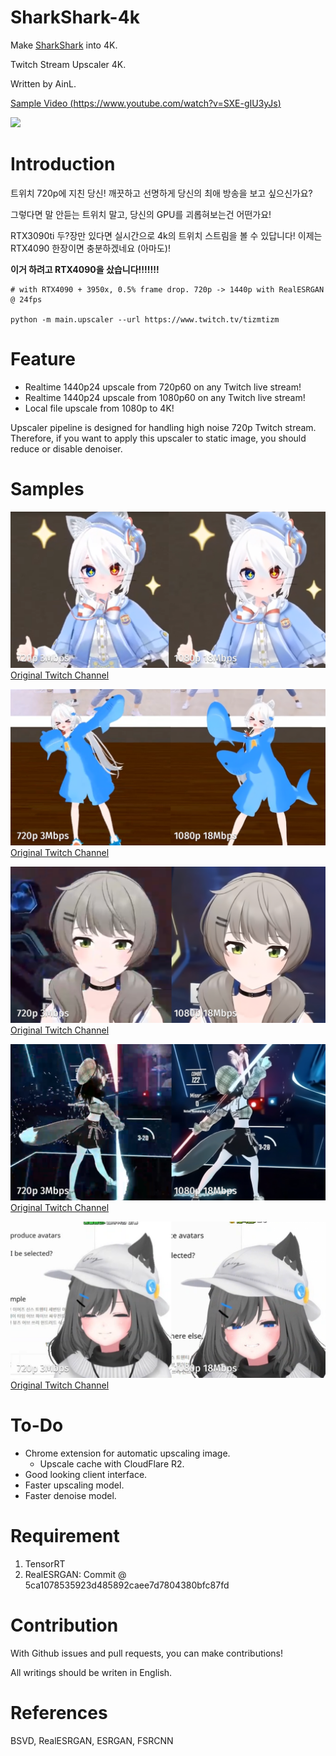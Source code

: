 # SharkShark-4k

Make [SharkShark](https://www.twitch.tv/tizmtizm) into 4K.

Twitch Stream Upscaler 4K.

Written by AinL.

[Sample Video (https://www.youtube.com/watch?v=SXE-gIU3yJs)](https://www.youtube.com/watch?v=60-tXR3XW68)

![](https://ifh.cc/g/LjbTr2.jpg)

# Introduction

트위치 720p에 지친 당신! 깨끗하고 선명하게 당신의 최애 방송을 보고 싶으신가요?

그렇다면 말 안듣는 트위치 말고, 당신의 GPU를 괴롭혀보는건 어떤가요!

RTX3090ti 두?장만 있다면 실시간으로 4k의 트위치 스트림을 볼 수 있답니다! 이제는 RTX4090 한장이면 충분하겠네요 (아마도)!

**이거 하려고 RTX4090을 샀습니다!!!!!!!**
```
# with RTX4090 + 3950x, 0.5% frame drop. 720p -> 1440p with RealESRGAN @ 24fps

python -m main.upscaler --url https://www.twitch.tv/tizmtizm
```

# Feature

- Realtime 1440p24 upscale from 720p60 on any Twitch live stream!
- Realtime 1440p24 upscale from 1080p60 on any Twitch live stream!
- Local file upscale from 1080p to 4K!

Upscaler pipeline is designed for handling high noise 720p Twitch stream.
Therefore, if you want to apply this upscaler to static image, you should reduce or disable denoiser.

# Samples

![](./samples/docs/sample1.png)
[Original Twitch Channel](https://www.twitch.tv/tizmtizm)

![](./samples/docs/sample2.png)
[Original Twitch Channel](https://www.twitch.tv/tizmtizm)

![](./samples/docs/sample3.png)
[Original Twitch Channel](https://www.twitch.tv/viichan6)

![](./samples/docs/sample4.png)
[Original Twitch Channel](https://www.twitch.tv/dancingshana)

![](./samples/docs/sample5.png)
[Original Twitch Channel](https://www.twitch.tv/mawang0216)

# To-Do

- Chrome extension for automatic upscaling image.
  - Upscale cache with CloudFlare R2.
- Good looking client interface.
- Faster upscaling model.
- Faster denoise model.

# Requirement

1. TensorRT
2. RealESRGAN: Commit @ 5ca1078535923d485892caee7d7804380bfc87fd

# Contribution

With Github issues and pull requests, you can make contributions!

All writings should be writen in English.

# References

BSVD, RealESRGAN, ESRGAN, FSRCNN
